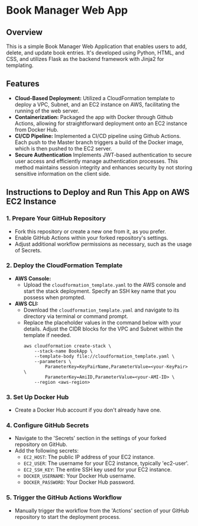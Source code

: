 # Book Manager Web App

## Overview

This is a simple Book Manager Web Application that enables users to add, delete, and update book entries. It's developed using Python, HTML, and CSS, and utilizes Flask as the backend framework with Jinja2 for templating.

## Features

- **Cloud-Based Deployment:** Utilized a CloudFormation template to deploy a VPC, Subnet, and an EC2 instance on AWS, facilitating the running of the web server.
- **Containerization:** Packaged the app with Docker through Github Actions, allowing for straightforward deployment onto an EC2 instance from Docker Hub.
- **CI/CD Pipeline:** Implemented a CI/CD pipeline using Github Actions. Each push to the Master branch triggers a build of the Docker image, which is then pushed to the EC2 server.
- **Secure Authentication** Implements JWT-based authentication to secure user access and efficiently manage authentication processes. This method maintains session integrity and enhances security by not storing sensitive information on the client side.

## Instructions to Deploy and Run This App on AWS EC2 Instance

### 1. Prepare Your GitHub Repository
   - Fork this repository or create a new one from it, as you prefer.
   - Enable GitHub Actions within your forked repository's settings.
   - Adjust additional workflow permissions as necessary, such as the usage of Secrets.


### 2. Deploy the CloudFormation Template
   - **AWS Console:**
     - Upload the `cloudformation_template.yaml` to the AWS console and start the stack deployment. Specify an SSH key name that you possess when prompted.
   - **AWS CLI:**
     - Download the `cloudformation_template.yaml` and navigate to its directory via terminal or command prompt.
     - Replace the placeholder values in the command below with your details. Adjust the CIDR blocks for the VPC and Subnet within the template if needed.
       ```
       aws cloudformation create-stack \
           --stack-name BookApp \
           --template-body file://cloudformation_template.yaml \
           --parameters \
               ParameterKey=KeyPairName,ParameterValue=<your-KeyPair> \
               ParameterKey=AmiID,ParameterValue=<your-AMI-ID> \
           --region <aws-region>
       ```

### 3. Set Up Docker Hub
   - Create a Docker Hub account if you don't already have one.

### 4. Configure GitHub Secrets
   - Navigate to the 'Secrets' section in the settings of your forked repository on GitHub.
   - Add the following secrets:
     - `EC2_HOST`: The public IP address of your EC2 instance.
     - `EC2_USER`: The username for your EC2 instance, typically 'ec2-user'.
     - `EC2_SSH_KEY`: The entire SSH key used for your EC2 instance.
     - `DOCKER_USERNAME`: Your Docker Hub username.
     - `DOCKER_PASSWORD`: Your Docker Hub password.

### 5. Trigger the GitHub Actions Workflow
   - Manually trigger the workflow from the 'Actions' section of your GitHub repository to start the deployment process.





